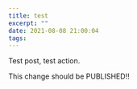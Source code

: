 ```yaml
---
title: test
excerpt: ""
date: 2021-08-08 21:00:04
tags:
---
```


Test post, test action.

This change should be PUBLISHED!!
